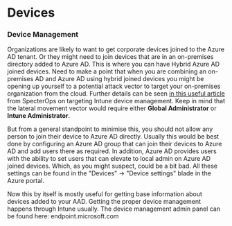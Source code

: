 # Devices

### Device Management

Organizations are likely to want to get corporate devices joined to the Azure AD tenant. Or they might need to join devices that are in an on-premises directory added to Azure AD. This is where you can have Hybrid Azure AD joined devices. Need to make a point that when you are combining an on-premises AD and Azure AD using hybrid joined devices you might be opening up yourself to a potential attack vector to target your on-premises organization from the cloud. Further details can be seen [in this useful article](https://posts.specterops.io/death-from-above-lateral-movement-from-azure-to-on-prem-ad-d18cb3959d4d) from SpecterOps on targeting Intune device management. Keep in mind that the lateral movement vector would require either **Global Administrator** or **Intune Administrator**.

But from a general standpoint to minimise this, you should not allow any person to join their device to Azure AD directly. Usually this would be best done by configuring an Azure AD group that can join their devices to Azure AD and add users there as required. In addition, Azure AD provides users with the ability to set users that can elevate to local admin on Azure AD joined devices. Which, as you might suspect, could be a bit bad. All these settings can be found in the "Devices" -> "Device settings" blade in the Azure portal.

Now this by itself is mostly useful for getting base information about devices added to your AAD. Getting the proper device management happens through Intune usually. The device management admin panel can be found here: endpoint.microsoft.com